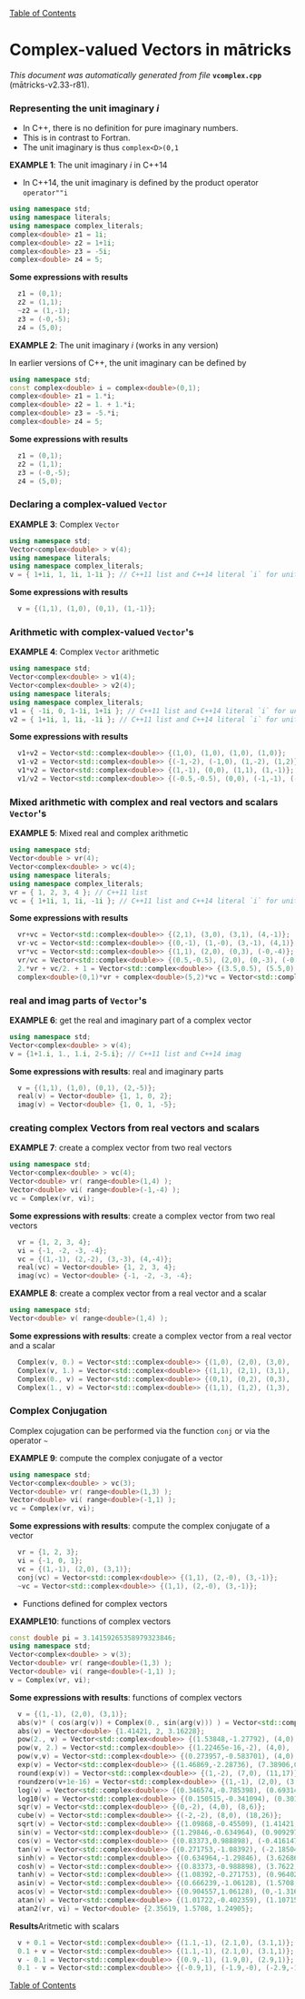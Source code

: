 
[Table of Contents](README.md)


# Complex-valued Vectors in mātricks
_This document was automatically generated from file_ **`vcomplex.cpp`** (mātricks-v2.33-r81).

### Representing the unit imaginary _i_
* In C++, there is no definition for pure imaginary numbers.
* This is in contrast to Fortran.
* The unit imaginary is thus `complex<D>(0,1`


**EXAMPLE 1**: The unit imaginary _i_ in C++14

* In C++14, the unit imaginary is defined by the product operator `operator""i`
```C++
using namespace std;
using namespace literals;
using namespace complex_literals;
complex<double> z1 = 1i;
complex<double> z2 = 1+1i;
complex<double> z3 = -5i;
complex<double> z4 = 5;
```
**Some expressions with results**
```C++
  z1 = (0,1); 
  z2 = (1,1); 
  ~z2 = (1,-1); 
  z3 = (-0,-5); 
  z4 = (5,0); 
```



**EXAMPLE 2**: The unit imaginary _i_ (works in any version)

In earlier versions of C++, the unit imaginary can be defined by
```C++
using namespace std;
const complex<double> i = complex<double>(0,1);
complex<double> z1 = 1.*i;
complex<double> z2 = 1. + 1.*i;
complex<double> z3 = -5.*i;
complex<double> z4 = 5;
```

**Some expressions with results**
```C++
  z1 = (0,1); 
  z2 = (1,1); 
  z3 = (-0,-5); 
  z4 = (5,0); 
```

### Declaring a complex-valued `Vector`


**EXAMPLE 3**: Complex  `Vector` 
```C++
using namespace std;
Vector<complex<double> > v(4);
using namespace literals;
using namespace complex_literals;
v = { 1+1i, 1, 1i, 1-1i }; // C++11 list and C++14 literal `i` for unit imaginary 
```

**Some expressions with results**
```C++
  v = {(1,1), (1,0), (0,1), (1,-1)}; 
```

### Arithmetic with complex-valued `Vector`'s


**EXAMPLE 4**: Complex `Vector` arithmetic
```C++
using namespace std;
Vector<complex<double> > v1(4);
Vector<complex<double> > v2(4);
using namespace literals;
using namespace complex_literals;
v1 = { -1i, 0, 1-1i, 1+1i }; // C++11 list and C++14 literal `i` for unit imaginary 
v2 = { 1+1i, 1, 1i, -1i }; // C++11 list and C++14 literal `i` for unit imaginary 
```

**Some expressions with results**
```C++
  v1+v2 = Vector<std::complex<double>> {(1,0), (1,0), (1,0), (1,0)}; 
  v1-v2 = Vector<std::complex<double>> {(-1,-2), (-1,0), (1,-2), (1,2)}; 
  v1*v2 = Vector<std::complex<double>> {(1,-1), (0,0), (1,1), (1,-1)}; 
  v1/v2 = Vector<std::complex<double>> {(-0.5,-0.5), (0,0), (-1,-1), (-1,1)}; 
```

### Mixed arithmetic with complex and real vectors and scalars `Vector`'s


**EXAMPLE 5**: Mixed real and complex arithmetic 
```C++
using namespace std;
Vector<double > vr(4);
Vector<complex<double> > vc(4);
using namespace literals;
using namespace complex_literals;
vr = { 1, 2, 3, 4 }; // C++11 list 
vc = { 1+1i, 1, 1i, -1i }; // C++11 list and C++14 literal `i` for unit imaginary 
```

**Some expressions with results**
```C++
  vr+vc = Vector<std::complex<double>> {(2,1), (3,0), (3,1), (4,-1)}; 
  vr-vc = Vector<std::complex<double>> {(0,-1), (1,-0), (3,-1), (4,1)}; 
  vr*vc = Vector<std::complex<double>> {(1,1), (2,0), (0,3), (-0,-4)}; 
  vr/vc = Vector<std::complex<double>> {(0.5,-0.5), (2,0), (0,-3), (-0,4)}; 
  2.*vr + vc/2. + 1 = Vector<std::complex<double>> {(3.5,0.5), (5.5,0), (7,0.5), (9,-0.5)}; 
  complex<double>(0,1)*vr + complex<double>(5,2)*vc = Vector<std::complex<double>> {(3,8), (5,4), (-2,8), (2,-1)}; 
```

### real and imag parts of `Vector`'s


**EXAMPLE 6**: get the real and imaginary part of a complex vector
```C++
using namespace std;
Vector<complex<double> > v(4);
v = {1+1.i, 1., 1.i, 2-5.i}; // C++11 list and C++14 imag
```

**Some expressions with results**: real and imaginary parts
```C++
  v = {(1,1), (1,0), (0,1), (2,-5)}; 
  real(v) = Vector<double> {1, 1, 0, 2}; 
  imag(v) = Vector<double> {1, 0, 1, -5}; 
```


### creating complex Vectors from real vectors and scalars


**EXAMPLE 7**: create a complex vector from two real vectors
```C++
using namespace std;
Vector<complex<double> > vc(4);
Vector<double> vr( range<double>(1,4) );
Vector<double> vi( range<double>(-1,-4) );
vc = Complex(vr, vi);
```

**Some expressions with results**: create a complex vector from two real vectors
```C++
  vr = {1, 2, 3, 4}; 
  vi = {-1, -2, -3, -4}; 
  vc = {(1,-1), (2,-2), (3,-3), (4,-4)}; 
  real(vc) = Vector<double> {1, 2, 3, 4}; 
  imag(vc) = Vector<double> {-1, -2, -3, -4}; 
```




**EXAMPLE 8**: create a complex vector from a real vector and a scalar
```C++
using namespace std;
Vector<double> v( range<double>(1,4) );
```

**Some expressions with results**: create a complex vector from a real vector and a scalar
```C++
  Complex(v, 0.) = Vector<std::complex<double>> {(1,0), (2,0), (3,0), (4,0)}; 
  Complex(v, 1.) = Vector<std::complex<double>> {(1,1), (2,1), (3,1), (4,1)}; 
  Complex(0., v) = Vector<std::complex<double>> {(0,1), (0,2), (0,3), (0,4)}; 
  Complex(1., v) = Vector<std::complex<double>> {(1,1), (1,2), (1,3), (1,4)}; 
```


### Complex Conjugation
Complex cojugation can be performed via the function `conj` or via the operator `~`


**EXAMPLE 9**: compute the complex conjugate of a vector
```C++
using namespace std;
Vector<complex<double> > vc(3);
Vector<double> vr( range<double>(1,3) );
Vector<double> vi( range<double>(-1,1) );
vc = Complex(vr, vi);
```

**Some expressions with results**: compute the complex conjugate of a vector
```C++
  vr = {1, 2, 3}; 
  vi = {-1, 0, 1}; 
  vc = {(1,-1), (2,0), (3,1)}; 
  conj(vc) = Vector<std::complex<double>> {(1,1), (2,-0), (3,-1)}; 
  ~vc = Vector<std::complex<double>> {(1,1), (2,-0), (3,-1)}; 
```


* Functions defined for complex vectors  


**EXAMPLE10**: functions of complex vectors
```C++
const double pi = 3.14159265358979323846;
using namespace std;
Vector<complex<double> > v(3);
Vector<double> vr( range<double>(1,3) );
Vector<double> vi( range<double>(-1,1) );
v = Complex(vr, vi);
```

**Some expressions with results**: functions of complex vectors
```C++
  v = {(1,-1), (2,0), (3,1)}; 
  abs(v)* ( cos(arg(v)) + Complex(0., sin(arg(v))) ) = Vector<std::complex<double>> {(1,-1), (2,0), (3,1)}; 
  abs(v) = Vector<double> {1.41421, 2, 3.16228}; 
  pow(2., v) = Vector<std::complex<double>> {(1.53848,-1.27792), (4,0), (6.15391,5.11169)}; 
  pow(v, 2.) = Vector<std::complex<double>> {(1.22465e-16,-2), (4,0), (8,6)}; 
  pow(v,v) = Vector<std::complex<double>> {(0.273957,-0.583701), (4,0), (-11.8982,19.5929)}; 
  exp(v) = Vector<std::complex<double>> {(1.46869,-2.28736), (7.38906,0), (10.8523,16.9014)}; 
  round(exp(v)) = Vector<std::complex<double>> {(1,-2), (7,0), (11,17)}; 
  roundzero(v+1e-16) = Vector<std::complex<double>> {(1,-1), (2,0), (3,1)}; 
  log(v) = Vector<std::complex<double>> {(0.346574,-0.785398), (0.693147,0), (1.15129,0.321751)}; 
  log10(v) = Vector<std::complex<double>> {(0.150515,-0.341094), (0.30103,0), (0.5,0.139734)}; 
  sqr(v) = Vector<std::complex<double>> {(0,-2), (4,0), (8,6)}; 
  cube(v) = Vector<std::complex<double>> {(-2,-2), (8,0), (18,26)}; 
  sqrt(v) = Vector<std::complex<double>> {(1.09868,-0.45509), (1.41421,0), (1.75532,0.284849)}; 
  sin(v) = Vector<std::complex<double>> {(1.29846,-0.634964), (0.909297,-0), (0.21776,-1.16344)}; 
  cos(v) = Vector<std::complex<double>> {(0.83373,0.988898), (-0.416147,-0), (-1.52764,-0.165844)}; 
  tan(v) = Vector<std::complex<double>> {(0.271753,-1.08392), (-2.18504,0), (-0.0591685,0.768018)}; 
  sinh(v) = Vector<std::complex<double>> {(0.634964,-1.29846), (3.62686,0), (5.41268,8.47165)}; 
  cosh(v) = Vector<std::complex<double>> {(0.83373,-0.988898), (3.7622,0), (5.43958,8.42975)}; 
  tanh(v) = Vector<std::complex<double>> {(1.08392,-0.271753), (0.964028,0), (1.00205,0.00451714)}; 
  asin(v) = Vector<std::complex<double>> {(0.666239,-1.06128), (1.5708,1.31696), (1.2331,1.8242)}; 
  acos(v) = Vector<std::complex<double>> {(0.904557,1.06128), (0,-1.31696), (0.337701,-1.8242)}; 
  atan(v) = Vector<std::complex<double>> {(1.01722,-0.402359), (1.10715,0), (1.2768,0.0919312)}; 
  atan2(vr, vi) = Vector<double> {2.35619, 1.5708, 1.24905}; 
```


**Results**Aritmetic with scalars
```C++
  v + 0.1 = Vector<std::complex<double>> {(1.1,-1), (2.1,0), (3.1,1)}; 
  0.1 + v = Vector<std::complex<double>> {(1.1,-1), (2.1,0), (3.1,1)}; 
  v - 0.1 = Vector<std::complex<double>> {(0.9,-1), (1.9,0), (2.9,1)}; 
  0.1 - v = Vector<std::complex<double>> {(-0.9,1), (-1.9,-0), (-2.9,-1)}; 
```



[Table of Contents](README.md)
